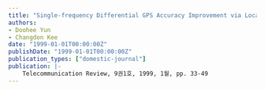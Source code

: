 ```yaml
---
title: "Single-frequency Differential GPS Accuracy Improvement via Local Area Ionospheric Time Delay model Development"
authors:
- Doohee Yun
- Changdon Kee
date: "1999-01-01T00:00:00Z"
publishDate: "1999-01-01T00:00:00Z"
publication_types: ["domestic-journal"]
publication: |-
    Telecommunication Review, 9권1호, 1999, 1월, pp. 33-49
---
```

